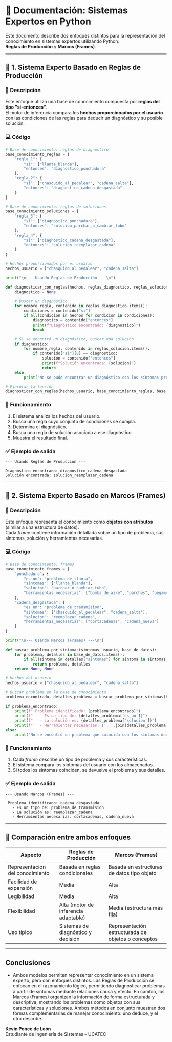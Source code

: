 
# 🧠 Documentación: Sistemas Expertos en Python

Este documento describe dos enfoques distintos para la representación del conocimiento en sistemas expertos utilizando Python:  
**Reglas de Producción** y **Marcos (Frames)**.

---

## 🔹 1. Sistema Experto Basado en Reglas de Producción

### 📘 Descripción
Este enfoque utiliza una base de conocimiento compuesta por **reglas del tipo "si-entonces"**.  
El motor de inferencia compara los **hechos proporcionados por el usuario** con las condiciones de las reglas para deducir un diagnóstico y su posible solución.

### 💻 Código
```python
# Base de conocimiento: reglas de diagnóstico
base_conocimiento_reglas = {
    "regla_1": {
        "si": ["llanta_blanda"],
        "entonces": "diagnostico_ponchadura"
    },
    "regla_2": {
        "si": ["chasquido_al_pedalear", "cadena_salta"],
        "entonces": "diagnostico_cadena_desgastada"
    }
}

# Base de conocimiento: reglas de soluciones
base_conocimiento_soluciones = {
    "regla_3": {
        "si": ["diagnostico_ponchadura"],
        "entonces": "solucion_parchar_o_cambiar_tubo"
    },
    "regla_4": {
        "si": ["diagnostico_cadena_desgastada"],
        "entonces": "solucion_reemplazar_cadena"
    }
}

# Hechos proporcionados por el usuario
hechos_usuario = ["chasquido_al_pedalear", "cadena_salta"]

print("\n--- Usando Reglas de Producción ---\n")

def diagnosticar_con_reglas(hechos, reglas_diagnostico, reglas_solucion):
    diagnostico = None

    # Buscar un diagnóstico
    for nombre_regla, contenido in reglas_diagnostico.items():
        condiciones = contenido["si"]
        if all(condicion in hechos for condicion in condiciones):
            diagnostico = contenido["entonces"]
            print(f"Diagnóstico encontrado: {diagnostico}")
            break

    # Si se encontró un diagnóstico, buscar una solución
    if diagnostico:
        for nombre_regla, contenido in reglas_solucion.items():
            if contenido["si"][0] == diagnostico:
                solucion = contenido["entonces"]
                print(f"Solución encontrada: {solucion}")
                return
    else:
        print("No se pudo encontrar un diagnóstico con los síntomas proporcionados.")

# Ejecutar la función
diagnosticar_con_reglas(hechos_usuario, base_conocimiento_reglas, base_conocimiento_soluciones)
```

### 🧩 Funcionamiento
1. El sistema analiza los hechos del usuario.
2. Busca una regla cuyo conjunto de condiciones se cumpla.
3. Determina el diagnóstico.
4. Busca una regla de solución asociada a ese diagnóstico.
5. Muestra el resultado final.

### ✅ Ejemplo de salida
```
--- Usando Reglas de Producción ---

Diagnóstico encontrado: diagnostico_cadena_desgastada
Solución encontrada: solucion_reemplazar_cadena
```

---

## 🔹 2. Sistema Experto Basado en Marcos (Frames)

### 📘 Descripción
Este enfoque representa el conocimiento como **objetos con atributos** (similar a una estructura de datos).  
Cada *frame* contiene información detallada sobre un tipo de problema, sus síntomas, solución y herramientas necesarias.

### 💻 Código
```python
# Base de conocimiento: frames
base_conocimiento_frames = {
    "ponchadura": {
        "es_un": "problema_de_llanta",
        "sintomas": ["llanta_blanda"],
        "solucion": "parchar_o_cambiar_tubo",
        "herramientas_necesarias": ["bomba_de_aire", "parches", "pegamento"]
    },
    "cadena_desgastada": {
        "es_un": "problema_de_transmision",
        "sintomas": ["chasquido_al_pedalear", "cadena_salta"],
        "solucion": "reemplazar_cadena",
        "herramientas_necesarias": ["cortacadenas", "cadena_nueva"]
    }
}

print("\n--- Usando Marcos (Frames) ---\n")

def buscar_problema_por_sintomas(sintomas_usuario, base_de_datos):
    for problema, detalles in base_de_datos.items():
        if all(sintoma in detalles["sintomas"] for sintoma in sintomas_usuario):
            return problema, detalles
    return None, None

# Hechos del usuario
hechos_usuario = ["chasquido_al_pedalear", "cadena_salta"]

# Buscar problema en la base de conocimiento
problema_encontrado, detalles_problema = buscar_problema_por_sintomas(hechos_usuario, base_conocimiento_frames)

if problema_encontrado:
    print(f" Problema identificado: {problema_encontrado}")
    print(f"   - Es un tipo de: {detalles_problema['es_un']}")
    print(f"   - La solución es: {detalles_problema['solucion']}")
    print(f"   - Herramientas necesarias: {', '.join(detalles_problema['herramientas_necesarias'])}")
else:
    print("No se encontró un problema que coincida con los síntomas dados.")
```

### 🧩 Funcionamiento
1. Cada *frame* describe un tipo de problema y sus características.
2. El sistema compara los síntomas del usuario con los almacenados.
3. Si todos los síntomas coinciden, se devuelve el problema y sus detalles.

### ✅ Ejemplo de salida
```
--- Usando Marcos (Frames) ---

 Problema identificado: cadena_desgastada
   - Es un tipo de: problema_de_transmision
   - La solución es: reemplazar_cadena
   - Herramientas necesarias: cortacadenas, cadena_nueva
```

---

## 🧩 Comparación entre ambos enfoques

| Aspecto | Reglas de Producción | Marcos (Frames) |
|----------|----------------------|-----------------|
| Representación del conocimiento | Basada en reglas condicionales | Basada en estructuras de datos tipo objeto |
| Facilidad de expansión | Media | Alta |
| Legibilidad | Media | Alta |
| Flexibilidad | Alta (motor de inferencia adaptable) | Media (estructura más fija) |
| Uso típico | Sistemas de diagnóstico y decisión | Representación estructurada de objetos o conceptos |

---

## Conclusiones
* Ambos modelos permiten representar conocimiento en un sistema experto, pero con enfoques distintos.
Las Reglas de Producción se enfocan en el razonamiento lógico, permitiendo diagnosticar problemas a partir de síntomas mediante relaciones causa y efecto.
En cambio, los Marcos (Frames) organizan la información de forma estructurada y descriptiva, mostrando los problemas como objetos con sus características y soluciones.
Ambos métodos en conjunto muestran dos formas complementarias de manejar conocimiento: uno deduce, y el otro describe.

**Kevin Ponce de León**  
Estudiante de Ingeniería de Sistemas – UCATEC  
